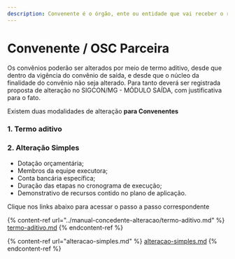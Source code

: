 ```yaml
---
description: Convenente é o órgão, ente ou entidade que vai receber o recurso
---
```


# Convenente / OSC Parceira

Os convênios poderão ser alterados por meio de termo aditivo, desde que dentro da vigência do convênio de saída, e desde que o núcleo da finalidade do convênio não seja alterado. Para tanto deverá ser registrada proposta de alteração no SIGCON/MG - MÓDULO SAÍDA, com justificativa para o fato.

Existem duas modalidades de alteração **para Convenentes**

### 1. Termo aditivo

### 2. Alteração Simples

*  Dotação orçamentária;
* Membros da equipe executora;&#x20;
* Conta bancária específica; &#x20;
* Duração das etapas no cronograma de execução;
* Demonstrativo de recursos contido no plano de aplicação.

Clique nos links abaixo para acessar o passo a passo correspondente

{% content-ref url="../manual-concedente-alteracao/termo-aditivo.md" %}
[termo-aditivo.md](../manual-concedente-alteracao/termo-aditivo.md)
{% endcontent-ref %}

{% content-ref url="alteracao-simples.md" %}
[alteracao-simples.md](alteracao-simples.md)
{% endcontent-ref %}
